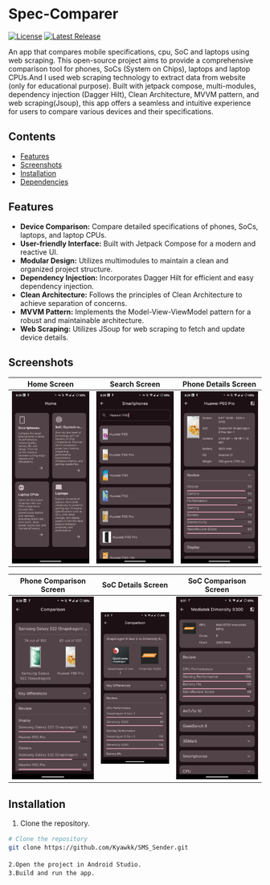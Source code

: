 # Spec-Comparer

[![License](https://img.shields.io/badge/License-MIT-blue.svg)](LICENSE)
[![Latest Release](https://img.shields.io/badge/Release-v1.0.0-green.svg)](https://github.com/Kyawkk/Spec-Comparer/releases)

An app that compares mobile specifications, cpu, SoC and laptops using web scraping. This open-source project aims to provide a comprehensive comparison tool for phones, SoCs (System on Chips), laptops and laptop CPUs.And I used web scraping technology to extract data from website (only for educational purpose). Built with jetpack compose, multi-modules, dependency injection (Dagger Hilt), Clean Architecture, MVVM pattern, and web scraping(Jsoup), this app offers a seamless and intuitive experience for users to compare various devices and their specifications.

## Contents

- [Features](#features)
- [Screenshots](#screenshots)
- [Installation](#installation)
- [Dependencies](#dependencies)

## Features
- **Device Comparison:** Compare detailed specifications of phones, SoCs, laptops, and laptop CPUs.
- **User-friendly Interface:** Built with Jetpack Compose for a modern and reactive UI.
- **Modular Design:** Utilizes multimodules to maintain a clean and organized project structure.
- **Dependency Injection:** Incorporates Dagger Hilt for efficient and easy dependency injection.
- **Clean Architecture:** Follows the principles of Clean Architecture to achieve separation of concerns.
- **MVVM Pattern:** Implements the Model-View-ViewModel pattern for a robust and maintainable architecture.
- **Web Scraping:** Utilizes JSoup for web scraping to fetch and update device details.

## Screenshots

| Home Screen                                                                             | Search Screen                                                                             | Phone Details Screen                                                                          |
|-----------------------------------------------------------------------------------------|-------------------------------------------------------------------------------------------|-----------------------------------------------------------------------------------------------|
| ![one](https://raw.githubusercontent.com/Kyawkk/Spec-Comparer/master/screenshots/one.png) | ![two](https://raw.githubusercontent.com/Kyawkk/Spec-Comparer/master/screenshots/two.png) | ![three](https://raw.githubusercontent.com/Kyawkk/Spec-Comparer/master/screenshots/three.png) |

| Phone Comparison Screen                                                                    | SoC Details Screen                                                                         | SoC Comparison Screen                                                                       |
|--------------------------------------------------------------------------------------------|--------------------------------------------------------------------------------------------|---------------------------------------------------------------------------------------------|
| ![one](https://raw.githubusercontent.com/Kyawkk/Spec-Comparer/master/screenshots/four.png) | ![two](https://raw.githubusercontent.com/Kyawkk/Spec-Comparer/master/screenshots/five.png) | ![three](https://raw.githubusercontent.com/Kyawkk/Spec-Comparer/master/screenshots/six.png) |


## Installation
1. Clone the repository.
```bash
# Clone the repository
git clone https://github.com/Kyawkk/SMS_Sender.git 

2.Open the project in Android Studio.
3.Build and run the app.